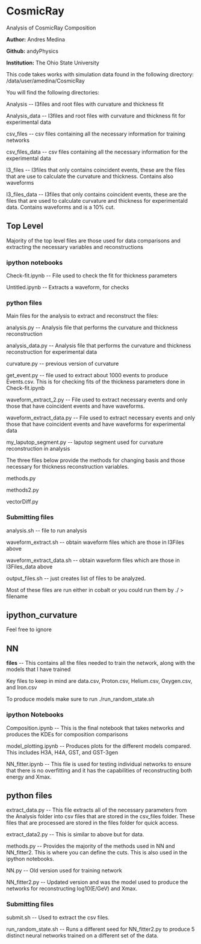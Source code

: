 # CosmicRay
Analysis of CosmicRay Composition

**Author:** Andres Medina

**Github:** andyPhysics

**Institution:** The Ohio State University

This code takes works with simulation data found in the following directory:
/data/user/amedina/CosmicRay

You will find the following directories:

Analysis -- I3files and root files with curvature and thickness fit

Analysis_data -- I3files and root files with curvature and thickness fit for experimental data

csv_files -- csv files containing all the necessary information for training networks

csv_files_data -- csv files containing all the necessary information for the experimental data

I3_files -- I3files that only contains coincident events, these are the files that are use to
 calculate the curvature and thickness. Contains also waveforms
 
I3_files_data -- I3files that only contains coincident events, these are the files that are used to calculate curvature and thickness for experimentald data. Contains waveforms and is a 10\% cut. 

## Top Level
 
Majority of the top level files are those used for data comparisons and extracting the necessary variables and reconstructions

### ipython notebooks

Check-fit.ipynb -- File used to check the fit for thickness parameters

Untitled.ipynb -- Extracts a waveform, for checks

### python files

Main files for the analysis to extract and reconstruct the files:

analysis.py -- Analysis file that performs the curvature and thickness reconstruction

analysis_data.py -- Analysis file that performs the curvature and thickness reconstruction for experimental data

curvature.py -- previous version of curvature

get_event.py -- file used to extract about 1000 events to produce Events.csv. This is for checking fits of the thickness parameters done in Check-fit.ipynb

waveform_extract_2.py -- File used to extract necessary events and only those that have coincident events and have waveforms. 

waveform_extract_data.py -- File used to extract necessary events and only those that have coincident events and have waveforms for experimental data

my_laputop_segment.py -- laputop segment used for curvature reconstruction in analysis

The three files below provide the methods for changing basis and those necessary for thickness reconstruction variables. 

methods.py 

methods2.py

vectorDiff.py

### Submitting files

analysis.sh -- file to run analysis

waveform_extract.sh -- obtain waveform files which are those in I3Files above

waveform_extract_data.sh -- obtain waveform files which are those in I3Files_data above

output_files.sh -- just creates list of files to be analyzed. 

Most of these files are run either in cobalt or you could run them by ./ > filename

## ipython_curvature

Feel free to ignore

## NN

**files** -- This contains all the files needed to train the network, along with the models that I have trained

Key files to keep in mind are data.csv, Proton.csv, Helium.csv, Oxygen.csv, and Iron.csv

To produce models make sure to run ./run_random_state.sh

### ipython Notebooks

Composition.ipynb -- This is the final notebook that takes networks and produces the KDEs for composition comparisons

model_plotting.ipynb -- Produces plots for the different models compared. This includes H3A, H4A, GST, and GST-3gen

NN_fitter.ipynb -- This file is used for testing individual networks to ensure that there is no overfitting and it has the capabilities of reconstructing both energy and Xmax.

## python files

extract_data.py -- This file extracts all of the necessary parameters from the Analysis folder into csv files that are stored in the csv_files folder. These files that are processed are stored in the files folder for quick access.

extract_data2.py -- This is similar to above but for data.

methods.py -- Provides the majority of the methods used in NN and NN_fitter2. This is where you can define the cuts. This is also used in the ipython notebooks. 

NN.py -- Old version used for training network

NN_fitter2.py -- Updated version and was the model used to produce the networks for reconstructing log10(E/GeV) and Xmax.

### Submitting files

submit.sh -- Used to extract the csv files. 

run_random_state.sh -- Runs a different seed for NN_fitter2.py to produce 5 distinct neural networks trained on a different set of the data. 



